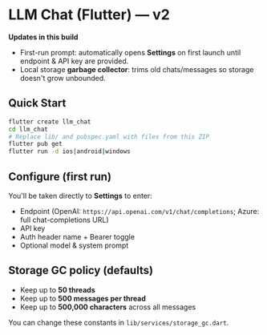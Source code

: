# LLM Chat (Flutter) — v2

**Updates in this build**
- First-run prompt: automatically opens **Settings** on first launch until endpoint & API key are provided.
- Local storage **garbage collector**: trims old chats/messages so storage doesn't grow unbounded.

## Quick Start

```bash
flutter create llm_chat
cd llm_chat
# Replace lib/ and pubspec.yaml with files from this ZIP
flutter pub get
flutter run -d ios|android|windows
```

## Configure (first run)
You'll be taken directly to **Settings** to enter:
- Endpoint (OpenAI: `https://api.openai.com/v1/chat/completions`; Azure: full chat-completions URL)
- API key
- Auth header name + Bearer toggle
- Optional model & system prompt

## Storage GC policy (defaults)
- Keep up to **50 threads**
- Keep up to **500 messages per thread**
- Keep up to **500,000 characters** across all messages

You can change these constants in `lib/services/storage_gc.dart`.
